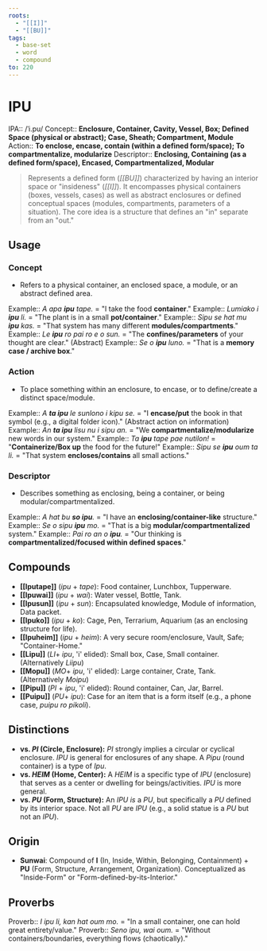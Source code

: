 ```yaml
---
roots:
  - "[[I]]"
  - "[[BU]]"
tags:
  - base-set
  - word
  - compound
to: 220
---
```


# IPU

IPA::				/ˈi.pu/
Concept::		**Enclosure, Container, Cavity, Vessel, Box; Defined Space (physical or abstract); Case, Sheath; Compartment, Module**
Action::		**To enclose, encase, contain (within a defined form/space); To compartmentalize, modularize**
Descriptor::	**Enclosing, Containing (as a defined form/space), Encased, Compartmentalized, Modular**

> Represents a defined form (*[[BU]]*) characterized by having an interior space or "insideness" (*[[I]]*). It encompasses physical containers (boxes, vessels, cases) as well as abstract enclosures or defined conceptual spaces (modules, compartments, parameters of a situation). The core idea is a structure that defines an "in" separate from an "out."

## Usage

### Concept
*   Refers to a physical container, an enclosed space, a module, or an abstract defined area.

Example::   *A apa **ipu** tape.* = "I take the food **container**."
Example::   *Lumiako i **ipu** li.* = "The plant is in a small **pot/container**."
Example::   *Sipu se hat mu **ipu** kas.* = "That system has many different **modules/compartments**."
Example::   *Le **ipu** ro pai ro e o sun.* = "The **confines/parameters** of your thought are clear." (Abstract)
Example::   *Se o **ipu** luno.* = "That is a **memory case / archive box**."

### Action
*   To place something within an enclosure, to encase, or to define/create a distinct space/module.

Example::   *A **ta ipu** le sunlono i kipu se.* = "I **encase/put** the book in that symbol (e.g., a digital folder icon)." (Abstract action on information)
Example::   *An **ta ipu** lisu nu i sipu an.* = "We **compartmentalize/modularize** new words in our system."
Example::   *Ta **ipu** tape pae nutilon!* = "**Containerize/Box up** the food for the future!"
Example::   *Sipu se **ipu** oum ta li.* = "That system **encloses/contains** all small actions."

### Descriptor
*   Describes something as enclosing, being a container, or being modular/compartmentalized.

Example::   *A hat bu **so ipu**.* = "I have an **enclosing/container-like** structure."
Example::   *Se o sipu **ipu** mo.* = "That is a big **modular/compartmentalized** system."
Example::   *Pai ro an o **ipu**.* = "Our thinking is **compartmentalized/focused within defined spaces**."

## Compounds
*   **[[Iputape]]** (*ipu* + *tape*): Food container, Lunchbox, Tupperware.
*   **[[Ipuwai]]** (*ipu* + *wai*): Water vessel, Bottle, Tank.
*   **[[Ipusun]]** (*ipu* + *sun*): Encapsulated knowledge, Module of information, Data packet.
*   **[[Ipuko]]** (*ipu* + *ko*): Cage, Pen, Terrarium, Aquarium (as an enclosing structure for life).
*   **[[Ipuheim]]** (*ipu* + *heim*): A very secure room/enclosure, Vault, Safe; "Container-Home."
*   **[[Lipu]]** (*LI*+ *ipu*, 'i' elided): Small box, Case, Small container. (Alternatively *Liipu*)
*   **[[Mopu]]** (*MO*+ *ipu*, 'i' elided): Large container, Crate, Tank. (Alternatively *Moipu*)
*   **[[Pipu]]** (*PI* + *ipu*, 'i' elided): Round container, Can, Jar, Barrel.
*   **[[Puipu]]** (*PU*+ *ipu*): Case for an item that is a form itself (e.g., a phone case, *puipu ro pikoli*).

## Distinctions

*   **vs. *PI* (Circle, Enclosure):** *PI* strongly implies a circular or cyclical enclosure. *IPU* is general for enclosures of any shape. A *Pipu* (round container) is a type of *Ipu*.
*   **vs. *HEIM* (Home, Center):** A *HEIM* is a specific type of *IPU* (enclosure) that serves as a center or dwelling for beings/activities. *IPU* is more general.
*   **vs. *PU* (Form, Structure):** An *IPU* *is* a *PU*, but specifically a *PU* defined by its interior space. Not all *PU* are *IPU* (e.g., a solid statue is a *PU* but not an *IPU*).

## Origin

*   **Sunwai**: Compound of **I** (In, Inside, Within, Belonging, Containment) + **PU** (Form, Structure, Arrangement, Organization). Conceptualized as "Inside-Form" or "Form-defined-by-its-Interior."

## Proverbs

Proverb:: *I ipu li, kan hat oum mo.* = "In a small container, one can hold great entirety/value."
Proverb:: *Seno ipu, wai oum.* = "Without containers/boundaries, everything flows (chaotically)."
